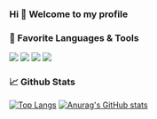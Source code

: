 ### Hi 👋 Welcome to my profile

<!-- ![alt text](https://github.com/Stolichnayer/stolichnayer/blob/main/assets/github_profile_banner.gif?raw=true) -->

### 🔧 Favorite Languages & Tools
![](https://img.shields.io/badge/Language-Java-informational?style=flat&logo=Java&logoColor=white&color=2bbc8a)
![](https://img.shields.io/badge/Language-MySQL-informational?style=flat&logo=MySQL&logoColor=white&color=2bbc8a)
![](https://img.shields.io/badge/Adobe-Photoshop-informational?style=flat&logo=adobe-photoshop&logoColor=white&color=2bbc8a)
![](https://img.shields.io/badge/Game%20Engine-Unity-informational?style=flat&logo=Unity&logoColor=white&color=2bbc8a)

### 📈 Github Stats
[![Top Langs](https://github-readme-stats.vercel.app/api/top-langs/?username=stolichnayer&exclude_repo=alpha-compiler,watch-the-box,rawskill&langs_count=10&theme=tokyonight&layout=compact)](https://github.com/anuraghazra/github-readme-stats)  [![Anurag's GitHub stats](https://github-readme-stats.vercel.app/api?username=stolichnayer&count_private=true&theme=tokyonight&show_icons=true&include_all_commits=true&line_height=28)](https://github.com/anuraghazra/github-readme-stats)
